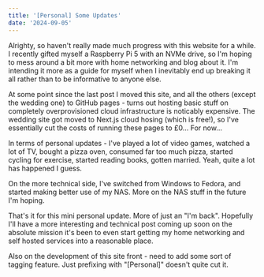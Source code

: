 ```yaml
---
title: '[Personal] Some Updates'
date: '2024-09-05'
---
```


Alrighty, so haven't really made much progress with this website for a while. I 
recently gifted myself a Raspberry Pi 5 with an NVMe drive, so I'm hoping to 
mess around a bit more with home networking and blog about it. I'm intending it
more as a guide for myself when I inevitably end up breaking it all rather than 
to be informative to anyone else.

At some point since the last post I moved this site, and all the others (except
the wedding one) to GitHub pages - turns out hosting basic stuff on completely
overprovisioned cloud infrastructure is noticably expensive. The wedding site
got moved to Next.js cloud hosing (which is free!), so I've essentially cut the
costs of running these pages to £0... For now...

In terms of personal updates - I've played a lot of video games, watched a lot
of TV, bought a pizza oven, consumed far too much pizza, started cycling for 
exercise, started reading books, gotten married. Yeah, quite a lot has happened 
I guess.

On the more technical side, I've switched from Windows to Fedora, and started 
making better use of my NAS. More on the NAS stuff in the future I'm hoping.

That's it for this mini personal update. More of just an "I'm back". Hopefully 
I'll have a more interesting and technical post coming up soon on the absolute 
mission it's been to even start getting my home networking and self hosted 
services into a reasonable place.

Also on the development of this site front - need to add some sort of tagging 
feature. Just prefixing with "[Personal]" doesn't quite cut it.
